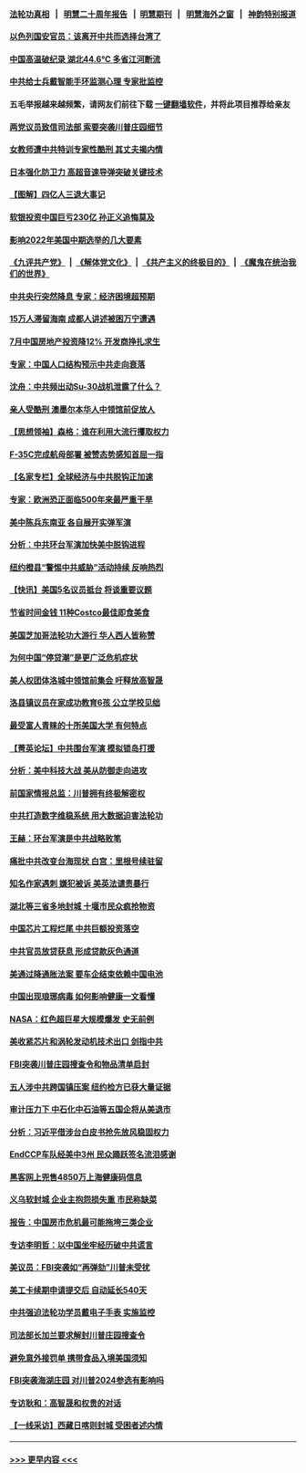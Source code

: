 #### [法轮功真相](https://github.com/gfw-breaker/truth/blob/master/README.md?t=0) &nbsp;&nbsp;|&nbsp;&nbsp; [明慧二十周年报告](https://github.com/gfw-breaker/mh-reports/blob/master/README.md?t=0) &nbsp;&nbsp;|&nbsp;&nbsp;[明慧期刊](https://github.com/gfw-breaker/mh-qikan) &nbsp;&nbsp;|&nbsp;&nbsp; [明慧海外之窗](https://github.com/gfw-breaker/mh-news/blob/master/README.md?t=0) &nbsp;&nbsp;|&nbsp;&nbsp; [神韵特别报道](https://github.com/gfw-breaker/mh-news/blob/master/shenyun.md?t=0)
#### [以色列国安官员：该离开中共而选择台湾了](../pages/nf4514/n13803224.md?t=08161151) 
#### [中国高温破纪录 湖北44.6℃ 多省江河断流](../pages/nf4514/n13803212.md?t=08161151) 
#### [中共给士兵戴智能手环监测心理 专家批监控](../pages/nf4514/n13803076.md?t=08161151) 
#### 五毛举报越来越频繁，请网友们前往下载 [一键翻墙软件](https://github.com/gfw-breaker/ssr-accounts)，并将此项目推荐给亲友
#### [两党议员致信司法部 索要突袭川普庄园细节](../pages/nf4514/n13803066.md?t=08161151) 
#### [女教师遭中共特训专家性酷刑 其丈夫揭内情](../pages/nf4514/n13802924.md?t=08161151) 
#### [日本强化防卫力 高超音速导弹突破关键技术](../pages/nf4514/n13803097.md?t=08161151) 
#### [【图解】四亿人三退大事记](../pages/nf4514/n13802634.md?t=08161151) 
#### [软银投资中国巨亏230亿 孙正义追悔莫及](../pages/nf4514/n13803078.md?t=08161151) 
#### [影响2022年美国中期选举的几大要素](../pages/nf4514/n13802590.md?t=08161151) 
#### [《九评共产党》](https://github.com/begood0513/9ping.md/blob/master/README.md) &nbsp;|&nbsp; [《解体党文化》](../../../../jtdwh.md/blob/master/README.md)  &nbsp;|&nbsp; [《共产主义的终极目的》](../../../../gczydzjmd.md/blob/master/README.md) &nbsp;|&nbsp; [《魔鬼在统治我们的世界》](../../../../mgztzwmdsj.md/blob/master/README.md) 
#### [中共央行突然降息 专家：经济困境超预期](../pages/nf4514/n13803016.md?t=08161151) 
#### [15万人滞留海南 成都人讲述被困万宁遭遇](../pages/nf4514/n13802777.md?t=08161151) 
#### [7月中国房地产投资降12%  开发商挣扎求生](../pages/nf4514/n13802887.md?t=08161151) 
#### [专家：中国人口结构预示中共走向衰落](../pages/nf4514/n13802752.md?t=08161151) 
#### [沈舟：中共频出动Su-30战机泄露了什么？](../pages/nf4514/n13802628.md?t=08161151) 
#### [亲人受酷刑 澳墨尔本华人中领馆前促放人](../pages/nf4514/n13802830.md?t=08161151) 
#### [【思想领袖】森格：谁在利用大流行攫取权力](../pages/nf4514/n13787874.md?t=08161151) 
#### [F-35C完成航母部署 被赞态势感知首屈一指](../pages/nf4514/n13800769.md?t=08161151) 
#### [【名家专栏】全球经济与中共脱钩正加速](../pages/nf4514/n13802363.md?t=08161151) 
#### [专家：欧洲恐正面临500年来最严重干旱](../pages/nf4514/n13802559.md?t=08161151) 
#### [美中陈兵东南亚 各自展开实弹军演](../pages/nf4514/n13802464.md?t=08161151) 
#### [分析：中共环台军演加快美中脱钩进程](../pages/nf4514/n13801526.md?t=08161151) 
#### [纽约橙县“警惕中共威胁”活动持续 反响热烈](../pages/nf4514/n13801954.md?t=08161151) 
#### [【快讯】美国5名议员抵台 将谈重要议题](../pages/nf4514/n13802345.md?t=08161151) 
#### [节省时间金钱 11种Costco最佳即食美食](../pages/nf4514/n13792525.md?t=08161151) 
#### [美国芝加哥法轮功大游行 华人西人皆称赞](../pages/nf4514/n13802298.md?t=08161151) 
#### [为何中国“停贷潮”是更广泛危机症状](../pages/nf4514/n13800054.md?t=08161151) 
#### [美人权团体洛城中领馆前集会 吁释放高智晟](../pages/nf4514/n13802211.md?t=08161151) 
#### [洛县镇议员在家成功教育6孩 公立学校见绌](../pages/nf4514/n13801444.md?t=08161151) 
#### [最受富人青睐的十所美国大学 有何特点](../pages/nf4514/n13771139.md?t=08161151) 
#### [【菁英论坛】中共围台军演 模拟锁岛打援](../pages/nf4514/n13802010.md?t=08161151) 
#### [分析：美中科技大战 美从防御走向进攻](../pages/nf4514/n13802014.md?t=08161151) 
#### [前国家情报总监：川普拥有终极解密权](../pages/nf4514/n13802021.md?t=08161151) 
#### [中共打造数字维稳系统 用大数据迫害法轮功](../pages/nf4514/n13799087.md?t=08161151) 
#### [王赫：环台军演是中共战略败笔](../pages/nf4514/n13801726.md?t=08161151) 
#### [痛批中共改变台海现状 白宫：里根号续驻留](../pages/nf4514/n13801374.md?t=08161151) 
#### [知名作家遇刺 嫌犯被诉 美英法谴责暴行](../pages/nf4514/n13801807.md?t=08161151) 
#### [湖北等三省多地封城 十堰市民众疯抢物资](../pages/nf4514/n13801734.md?t=08161151) 
#### [中国芯片工程烂尾 中共巨额投资落空](../pages/nf4514/n13801643.md?t=08161151) 
#### [中共官员放贷获息 形成贷款灰色通道](../pages/nf4514/n13801619.md?t=08161151) 
#### [美通过降通胀法案 要车企结束依赖中国电池](../pages/nf4514/n13801475.md?t=08161151) 
#### [中国出现琅琊病毒 如何影响健康一文看懂](../pages/nf4514/n13801414.md?t=08161151) 
#### [NASA：红色超巨星大规模爆发 史无前例](../pages/nf4514/n13801212.md?t=08161151) 
#### [美收紧芯片和涡轮发动机技术出口 剑指中共](../pages/nf4514/n13801362.md?t=08161151) 
#### [FBI突袭川普庄园搜查令和物品清单启封](../pages/nf4514/n13801219.md?t=08161151) 
#### [五人涉中共跨国镇压案 纽约检方已获大量证据](../pages/nf4514/n13800913.md?t=08161151) 
#### [审计压力下 中石化中石油等五国企将从美退市](../pages/nf4514/n13801151.md?t=08161151) 
#### [分析：习近平借涉台白皮书抢先放风稳固权力](../pages/nf4514/n13801110.md?t=08161151) 
#### [EndCCP车队经美中3州 民众踊跃签名流泪感谢](../pages/nf4514/n13800967.md?t=08161151) 
#### [黑客网上兜售4850万上海健康码信息](../pages/nf4514/n13800999.md?t=08161151) 
#### [义乌软封城 企业主抱怨损失重 市民称缺菜](../pages/nf4514/n13800916.md?t=08161151) 
#### [报告：中国房市危机最可能拖垮三类企业](../pages/nf4514/n13800902.md?t=08161151) 
#### [专访李明哲：以中国坐牢经历破中共谎言](../pages/nf4514/n13800735.md?t=08161151) 
#### [美议员：FBI突袭如“再弹劾”川普未受扰](../pages/nf4514/n13800749.md?t=08161151) 
#### [美工卡续期申请提交后 自动延长540天](../pages/nf4514/n13800416.md?t=08161151) 
#### [中共强迫法轮功学员戴电子手表 实施监控](../pages/nf4514/n13800403.md?t=08161151) 
#### [司法部长加兰要求解封川普庄园搜查令](../pages/nf4514/n13800552.md?t=08161151) 
#### [避免意外接罚单 携带食品入境美国须知](../pages/nf4514/n13800380.md?t=08161151) 
#### [FBI突袭海湖庄园 对川普2024参选有影响吗](../pages/nf4514/n13800411.md?t=08161151) 
#### [专访耿和：高智晟和权贵的对话](../pages/nf4514/n13800480.md?t=08161151) 
#### [【一线采访】西藏日喀则封城 受困者述内情](../pages/nf4514/n13800282.md?t=08161151) 

----
#### [ >>> 更早内容 <<< ](../indexes/nf4514-earlier.md)

